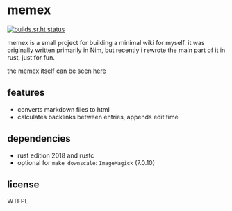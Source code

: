 # memex

[![builds.sr.ht status](https://builds.sr.ht/~metasyn/memex.svg)](https://builds.sr.ht/~metasyn/memex?)

memex is a small project for building a minimal wiki for myself. it was originally written primarily in [Nim](https://nim-lang.org), but recently i rewrote the main part of it in rust, just for fun.

the memex itself can be seen [here](https://metasyn.pw)

## features

* converts markdown files to html
* calculates backlinks between entries, appends edit time

## dependencies

* rust edition 2018 and rustc
* optional for `make downscale`: `ImageMagick` (7.0.10)

## license

<a href="http://www.wtfpl.net/">
  <img src="http://www.wtfpl.net/wp-content/uploads/2012/12/wtfpl-badge-4.png" width="80" height="15" alt="WTFPL" />
</a>
